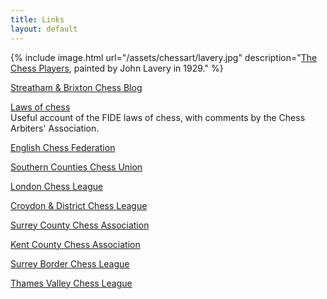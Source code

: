 ```yaml
---
title: Links
layout: default
---
```


{% include image.html url="/assets/chessart/lavery.jpg" description="[The Chess Players](http://streathambrixtonchess.blogspot.com/2008/10/chess-in-art-xx.html), painted by John Lavery in 1929." %}


[Streatham & Brixton Chess Blog](http://streathambrixtonchess.blogspot.com/)

[Laws of chess](http://www.chessarbitersassociation.co.uk/FIDE_LAWS_OF_CHESS_2014_with_comments.pdf) <br/>
Useful account of the FIDE laws of chess, with comments by the Chess Arbiters' Association.

[English Chess Federation](http://www.englishchess.org.uk/)

[Southern Counties Chess Union](http://www.sccu.ndo.co.uk/)

[London Chess League](http://www.londonchess.com//)

[Croydon & District Chess League](http://www.croydonchessleague.org.uk/)

[Surrey County Chess Association](http://www.scca.co.uk/)

[Kent County Chess Association](http://www.kentchessca.plus.com/)

[Surrey Border Chess League](http://www.borderleague.org.uk/main.php)

[Thames Valley Chess League](http://www.thamesvalleychess.org/)
